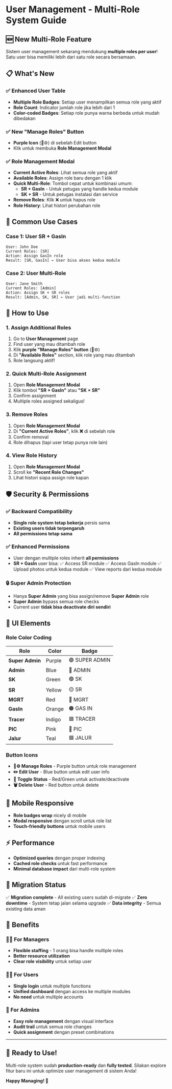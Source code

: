 # User Management - Multi-Role System Guide

## 🆕 **New Multi-Role Feature**

Sistem user management sekarang mendukung **multiple roles per user**! Satu user bisa memiliki lebih dari satu role secara bersamaan.

## 📋 **What's New**

### ✅ **Enhanced User Table**
- **Multiple Role Badges**: Setiap user menampilkan semua role yang aktif
- **Role Count**: Indicator jumlah role jika lebih dari 1
- **Color-coded Badges**: Setiap role punya warna berbeda untuk mudah dibedakan

### ✅ **New "Manage Roles" Button**
- **Purple Icon** (👥⚙️) di sebelah Edit button
- Klik untuk membuka **Role Management Modal**

### ✅ **Role Management Modal**
- **Current Active Roles**: Lihat semua role yang aktif
- **Available Roles**: Assign role baru dengan 1 klik
- **Quick Multi-Role**: Tombol cepat untuk kombinasi umum:
  - **SR + GasIn** - Untuk petugas yang handle kedua module
  - **SK + SR** - Untuk petugas instalasi dan service
- **Remove Roles**: Klik ❌ untuk hapus role
- **Role History**: Lihat histori perubahan role

## 🎯 **Common Use Cases**

### **Case 1: User SR + GasIn**
```
User: John Doe
Current Roles: [SR]
Action: Assign GasIn role
Result: [SR, GasIn] ← User bisa akses kedua module
```

### **Case 2: User Multi-Role**
```
User: Jane Smith
Current Roles: [Admin]
Action: Assign SK + SR roles
Result: [Admin, SK, SR] ← User jadi multi-function
```

## 🔧 **How to Use**

### **1. Assign Additional Roles**
1. Go to **User Management** page
2. Find user yang mau ditambah role
3. Klik **purple "Manage Roles" button** (👥⚙️)
4. Di **"Available Roles"** section, klik role yang mau ditambah
5. Role langsung aktif!

### **2. Quick Multi-Role Assignment**
1. Open **Role Management Modal**
2. Klik tombol **"SR + GasIn"** atau **"SK + SR"**
3. Confirm assignment
4. Multiple roles assigned sekaligus!

### **3. Remove Roles**
1. Open **Role Management Modal**
2. Di **"Current Active Roles"**, klik **❌** di sebelah role
3. Confirm removal
4. Role dihapus (tapi user tetap punya role lain)

### **4. View Role History**
1. Open **Role Management Modal**
2. Scroll ke **"Recent Role Changes"**
3. Lihat histori siapa assign role kapan

## 🛡️ **Security & Permissions**

### **✅ Backward Compatibility**
- **Single role system tetap bekerja** persis sama
- **Existing users tidak terpengaruh**
- **All permissions tetap sama**

### **✅ Enhanced Permissions**
- User dengan multiple roles inherit **all permissions**
- **SR + GasIn** user bisa:
  ✅ Access SR module
  ✅ Access GasIn module
  ✅ Upload photos untuk kedua module
  ✅ View reports dari kedua module

### **🔒 Super Admin Protection**
- Hanya **Super Admin** yang bisa assign/remove **Super Admin** role
- **Super Admin** bypass semua role checks
- Current user **tidak bisa deactivate diri sendiri**

## 🎨 **UI Elements**

### **Role Color Coding**
| Role | Color | Badge |
|------|-------|-------|
| **Super Admin** | Purple | 🟣 SUPER ADMIN |
| **Admin** | Blue | 🔵 ADMIN |
| **SK** | Green | 🟢 SK |
| **SR** | Yellow | 🟡 SR |
| **MGRT** | Red | 🔴 MGRT |
| **GasIn** | Orange | 🟠 GAS IN |
| **Tracer** | Indigo | 🟦 TRACER |
| **PIC** | Pink | 🩷 PIC |
| **Jalur** | Teal | 🟦 JALUR |

### **Button Icons**
- **👥⚙️ Manage Roles** - Purple button untuk role management
- **✏️ Edit User** - Blue button untuk edit user info
- **🚫 Toggle Status** - Red/Green untuk activate/deactivate
- **🗑️ Delete User** - Red button untuk delete

## 📱 **Mobile Responsive**
- **Role badges wrap** nicely di mobile
- **Modal responsive** dengan scroll untuk role list
- **Touch-friendly buttons** untuk mobile users

## ⚡ **Performance**
- **Optimized queries** dengan proper indexing
- **Cached role checks** untuk fast performance
- **Minimal database impact** dari multi-role system

## 🔄 **Migration Status**
✅ **Migration complete** - All existing users sudah di-migrate
✅ **Zero downtime** - System tetap jalan selama upgrade
✅ **Data integrity** - Semua existing data aman

## 🎉 **Benefits**

### **👨‍💼 For Managers**
- **Flexible staffing** - 1 orang bisa handle multiple roles
- **Better resource utilization**
- **Clear role visibility** untuk setiap user

### **👩‍💻 For Users**
- **Single login** untuk multiple functions
- **Unified dashboard** dengan access ke multiple modules
- **No need** untuk multiple accounts

### **🔧 For Admins**
- **Easy role management** dengan visual interface
- **Audit trail** untuk semua role changes
- **Quick assignment** dengan preset combinations

---

## 🚀 **Ready to Use!**

Multi-role system sudah **production-ready** dan **fully tested**. Silakan explore fitur baru ini untuk optimize user management di sistem Anda!

**Happy Managing! 🎯**